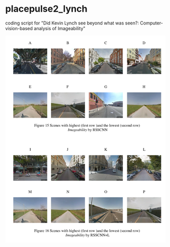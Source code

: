 # placepulse2_lynch
coding script for "Did Kevin Lynch see beyond what was seen?: Computer-vision-based analysis of Imageability"


![alt text](https://raw.githubusercontent.com/soma11soma11/placepulse2_lynch/master/image.png)
